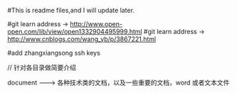 #This is readme files,and I will update later.

#git learn address ->  http://www.open-open.com/lib/view/open1332904495999.html
#git learn address ->  http://www.cnblogs.com/wang_yb/p/3867221.html

#add zhangxiangsong ssh keys




// 针对各目录做简要介绍

document    --->  各种技术类的文档，以及一些重要的文档，word 或者文本文件
